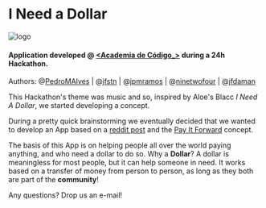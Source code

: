 # I Need a Dollar

![logo](http://i.imgur.com/XUZh2K3.png)

#### Application developed @ [<Academia de Código_>](http://academiadecodigo.org/) during a 24h Hackathon.

Authors: @[PedroMAlves](https://github.com/PedroMAlves) | @[jfstn](https://github.com/jfstn) | @[jpmramos](https://github.com/jpmramos) | @[ninetwofour](https://github.com/ninetwofour) | @[jfdaman](https://github.com/jfdaman)

This Hackathon's theme was music and so, inspired by Aloe's Blacc _I Need A Dollar_, we started developing a concept.

During a pretty quick brainstorming we eventually decided that we wanted to develop an App based on a [reddit post](https://www.reddit.com/r/Bitcoin/comments/6dzp1p/i_just_bought_my_younger_brother_a_beer_in_korea/) and the [Pay It Forward](https://payitforwardday.com/about/how-does-it-work/) concept.

The basis of this App is on helping people all over the world paying anything, and who need a dollar to do so. 
Why a **Dollar**?
A dollar is meaningless for most people, but it can help someone in need.
It works based on a transfer of money from person to person, as long as they both are part of the **community**!

Any questions?
Drop us an e-mail!

